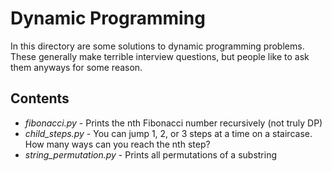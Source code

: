 Dynamic Programming
====================
In this directory are some solutions to dynamic programming problems. These generally
make terrible interview questions, but people like to ask them anyways for some reason.

Contents
---
- *fibonacci.py* - Prints the nth Fibonacci number recursively (not truly DP)
- *child_steps.py* - You can jump 1, 2, or 3 steps at a time on a staircase. How many ways can you reach the nth step?
- *string_permutation.py* - Prints all permutations of a substring
